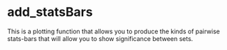 # add_statsBars
This is a plotting function that allows you to produce the kinds of pairwise stats-bars that will allow you to show significance between sets.
